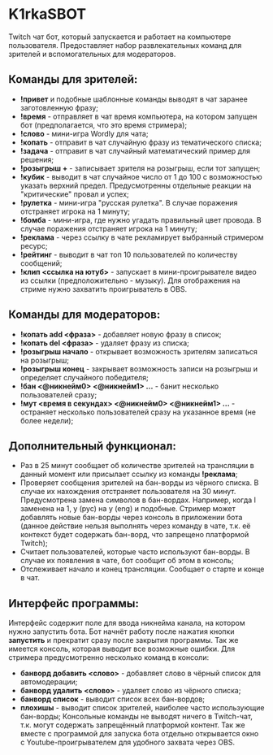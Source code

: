 # K1rkaSBOT
Twitch чат бот, который запускается и работает на компьютере пользователя. Предоставляет набор развлекательных команд для зрителей и вспомогательных для модераторов.

## Команды для зрителей:
* **!привет** и подобные шаблонные команды выводят в чат заранее заготовленную фразу;
* **!время** - отправляет в чат время компьютера, на котором запущен бот (предполагается, что это время стримера);
* **!слово** - мини-игра Wordly для чата;
* **!копать** - отправит в чат случайную фразу из тематического списка;
* **!задача** - отправит в чат случайный математический пример для решения;
* **!розыгрыш +** - записывает зрителя на розыгрыш, если тот запущен;
* **!кубик** - выводит в чат случайное число от 1 до 100 с возможностью указать верхний предел. Предусмотренны отдельные реакции на "критические" провал и успех;
* **!рулетка** - мини-игра "русская рулетка". В случае поражения отстраняет игрока на 1 минуту;
* **!бомба** - мини-игра, где нужно угадать правильный цвет провода. В случае поражения отстраняет игрока на 1 минуту;
* **!реклама** - через ссылку в чате рекламирует выбранный стримером ресурс;
* **!рейтинг** - выводит в чат топ 10 пользователей по количеству сообщений;
* **!клип <ссылка на ютуб>** - запускает в мини-проигрывателе видео из ссылки (предположительно - музыку). Для отображения на стриме нужно захватить проигрыватель в OBS.

## Команды для модераторов:
* **!копать add <фраза>** - добавляет новую фразу в список;
* **!копать del <фраза>** - удаляет фразу из списка;
* **!розыгрыш начало** - открывает возможность зрителям записаться на розыгрыш;
* **!розыгрыш конец** - закрывает возможность записи на розыгрыш и определяет случайного победителя;
* **!бан <@никнейм0> <@никнейм1> ...** - банит несколько пользователей сразу;
* **!мут <время в секундах> <@никнейм0> <@никнейм1> ...** - остраняет несколько пользователей сразу на указанное время (не более недели);

## Дополнительный функционал:
* Раз в 25 минут сообщает об количестве зрителей на трансляции в данный момент или присылает ссылку из команды **!реклама**;
* Проверяет сообщения зрителей на бан-ворды из чёрного списка. В случае их нахождения отстраняет пользователя на 30 минут. Предусмотрена замена символов в бан-вордах. Например, когда I заменена на 1, у (рус) на y (eng) и подобные. Стример может добавлять новые бан-ворды через консоль в приложении бота (данное действие нельзя выполнять через команду в чате, т.к. её контекст будет содержать бан-ворд, что запрещено платформой Twitch);
* Считает пользователей, которые часто используют бан-ворды. В случае их появления в чате, бот сообщит об этом в консоль;
* Отслеживает начало и конец трансляции. Сообщает о старте и конце в чат.

## Интерфейс программы:
Интерфейс содержит поле для ввода никнейма канала, на котором нужно запустить бота. Бот начнёт работу после нажатия кнопки **запустить** и прекратит сразу после закрытия программы. Так же имеется консоль, которая выводит все возможные ошибки. 
Для стримера предусмотренно несколько команд в консоли:
* **банворд добавить <слово>** - добавляет слово в чёрный список для автомодерации;
* **банворд удалить <слово>** - удаляет слово из чёрного списка;
* **банворд список** - выводит список всех бан-вордов;
* **плохишы** - выводит список зрителей, наиболее часто использующие бан-ворды;
Консольные команды не выводят ничего в Twitch-чат, т.к. могут содержать запрещённый платформой контент.
Так же вместе с программой для запуска бота отдельно открывается окно с Youtube-проигрывателем для удобного захвата через OBS.
